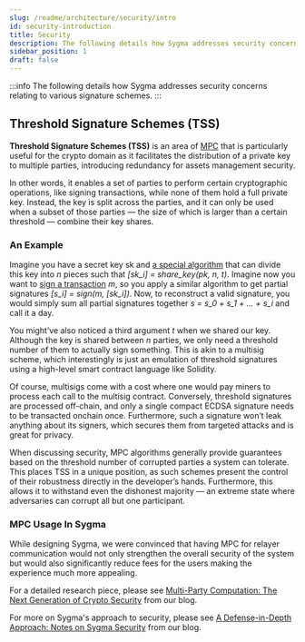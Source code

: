 ```yaml
---
slug: /readme/architecture/security/intro
id: security-introduction
title: Security
description: The following details how Sygma addresses security concerns relating to various signature schemes.
sidebar_position: 1
draft: false
---
```


:::info
  The following details how Sygma addresses security concerns relating to
  various signature schemes.
:::

## Threshold Signature Schemes (TSS)

**Threshold Signature Schemes (TSS)** is an area of [MPC](/docs/03-architecture/02-mpc.md) that is particularly useful for the crypto domain as it facilitates the distribution of a private key to multiple parties, introducing redundancy for assets management security.&#x20;

In other words, it enables a set of parties to perform certain cryptographic operations, like signing transactions, while none of them hold a full private key. Instead, the key is split across the parties, and it can only be used when a subset of those parties — the size of which is larger than a certain threshold — combine their key shares.

### An Example

Imagine you have a secret key sk and [a special algorithm](03-keygen.md) that can divide this key into *n* pieces such that *[sk_i] = share_key(pk, n, t)*. Imagine now you want to [sign a transaction](04-signing.md) *m*, so you apply a similar algorithm to get partial signatures *[s_i] = sign(m, [sk_i])*. Now, to reconstruct a valid signature, you would simply sum all partial signatures together *s = s_0 + s_1 + … + s_i* and call it a day.

You might’ve also noticed a third argument *t* when we shared our key. Although the key is shared between *n* parties, we only need a threshold number of them to actually sign something. This is akin to a multisig scheme, which interestingly is just an emulation of threshold signatures using a high-level smart contract language like Solidity.

Of course, multisigs come with a cost where one would pay miners to process each call to the multisig contract. Conversely, threshold signatures are processed off-chain, and only a single compact ECDSA signature needs to be transacted onchain once. Furthermore, such a signature won’t leak anything about its signers, which secures them from targeted attacks and is great for privacy.

When discussing security, MPC algorithms generally provide guarantees based on the threshold number of corrupted parties a system can tolerate. This places TSS in a unique position, as such schemes present the control of their robustness directly in the developer’s hands. Furthermore, this allows it to withstand even the dishonest majority — an extreme state where adversaries can corrupt all but one participant.

### MPC Usage In Sygma

While designing Sygma, we were convinced that having MPC for relayer communication would not only strengthen the overall security of the system but would also significantly reduce fees for the users making the experience much more appealing.

For a detailed research piece, please see [Multi-Party Computation: The Next Generation of Crypto Security](https://blog.buildwithsygma.com/multi-party-computation/) from our blog.

For more on Sygma's approach to security, please see [A Defense-in-Depth Approach: Notes on Sygma Security](https://blog.buildwithsygma.com/sygma-security/) from our blog. 

